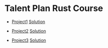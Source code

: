 # Talent Plan Rust Course

- [Project1](https://github.com/pingcap/talent-plan/blob/master/courses/rust/projects/project-1/README.md) [Solution](https://github.com/L-LYR/tp-rust-course/tree/project1)

- [Project2](https://github.com/pingcap/talent-plan/blob/master/courses/rust/projects/project-2/README.md) [Solution](https://github.com/L-LYR/tp-rust-course/tree/project2)

- [Project3](https://github.com/pingcap/talent-plan/blob/master/courses/rust/projects/project-3/README.md) [Solution](https://github.com/L-LYR/tp-rust-course/tree/project3)